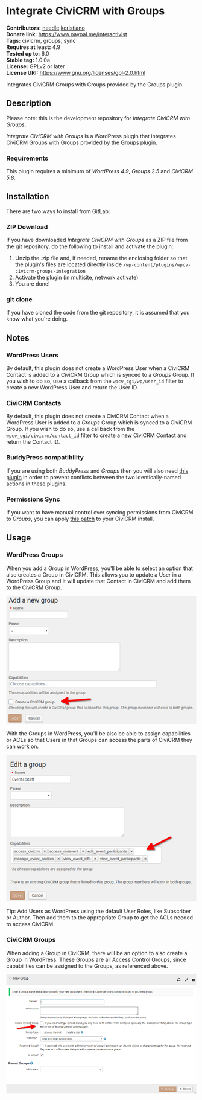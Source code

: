 # Integrate CiviCRM with Groups

**Contributors:** [needle](https://profiles.wordpress.org/needle/) [kcristiano](https://profiles.wordpress.org/kcristiano/)<br/>
**Donate link:** https://www.paypal.me/interactivist<br/>
**Tags:** civicrm, groups, sync<br/>
**Requires at least:** 4.9<br/>
**Tested up to:** 6.0<br/>
**Stable tag:** 1.0.0a<br/>
**License:** GPLv2 or later<br/>
**License URI:** https://www.gnu.org/licenses/gpl-2.0.html

Integrates CiviCRM Groups with Groups provided by the Groups plugin.



## Description

Please note: this is the development repository for *Integrate CiviCRM with Groups*.

*Integrate CiviCRM with Groups* is a WordPress plugin that integrates CiviCRM Groups with Groups provided by the [Groups](https://wordpress.org/plugins/groups/) plugin.

### Requirements

This plugin requires a minimum of *WordPress 4.9*, *Groups 2.5* and *CiviCRM 5.8*.



## Installation

There are two ways to install from GitLab:

### ZIP Download

If you have downloaded *Integrate CiviCRM with Groups* as a ZIP file from the git repository, do the following to install and activate the plugin:

1. Unzip the .zip file and, if needed, rename the enclosing folder so that the plugin's files are located directly inside `/wp-content/plugins/wpcv-civicrm-groups-integration`
2. Activate the plugin (in multisite, network activate)
3. You are done!

### git clone

If you have cloned the code from the git repository, it is assumed that you know what you're doing.



## Notes

### WordPress Users

By default, this plugin does not create a WordPress User when a CiviCRM Contact is added to a CiviCRM Group which is synced to a *Groups* Group. If you wish to do so, use a callback from the `wpcv_cgi/wp/user_id` filter to create a new WordPress User and return the User ID.

### CiviCRM Contacts

By default, this plugin does not create a CiviCRM Contact when a WordPress User is added to a *Groups* Group which is synced to a CiviCRM Group. If you wish to do so, use a callback from the `wpcv_cgi/civicrm/contact_id` filter to create a new CiviCRM Contact and return the Contact ID.

### BuddyPress compatibility

If you are using both *BuddyPress* and *Groups* then you will also need [this plugin](https://github.com/itthinx/groups-buddypress-compatibility) in order to prevent conflicts between the two identically-named actions in these plugins.

### Permissions Sync

If you want to have manual control over syncing permissions from CiviCRM to *Groups*, you can apply [this patch](https://github.com/civicrm/civicrm-wordpress/pull/279) to your CiviCRM install.



## Usage

### WordPress Groups

When you add a Group in WordPress, you'll be able to select an option that also creates a Group in CiviCRM. This allows you to update a User in a WordPress Group and it will update that Contact in CiviCRM and add them to the CiviCRM Group.

![Add Group in WordPress](docs/images/cgs-wp-add-group.png)

With the Groups in WordPress, you'll be also be able to assign capabilities or ACLs so that Users in that Groups can access the parts of CiviCRM they can work on.

![Capability/ACL management](docs/images/cgs-capabilities-mgmt.png)

Tip: Add Users as WordPress using the default User Roles, like Subscriber or Author. Then add them to the appropriate Group to get the ACLs needed to access CiviCRM.

### CiviCRM Groups

When adding a Group in CiviCRM, there will be an option to also create a Group in WordPress. These Groups are all Access Control Groups, since capabilities can be assigned to the Groups, as referenced above.

![Add Group in CiviCRM](docs/images/cgs-add-group-civicrm.png)
